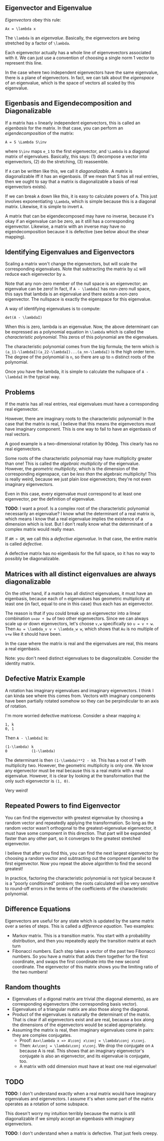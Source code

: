 ## Eigenvector and Eigenvalue

*Eigenvectors* obey this rule:

    Ax = \lambda x

The `\lambda` is an *eigenvalue*. Basically, the eigenvectors are
being stretched by a factor of `\lambda`.

Each eigenvector actually has a whole line of eigenvevectors
associated with it. We can just use a convention of choosing a single
norm 1 vector to represent this line.

In the case where two independent eigenvectors have the same
eigenvalue, there is a plane of eigenvectors. In fact, we can talk
about the *eigenspace* of an eigenvalue, which is the space of vectors
all scaled by this eigenvalue.

## Eigenbasis and Eigendecomposition and Diagonalizable

If a matrix has `n` linearly independent eigenvectors, this is called
an *eigenbasis* for the matrix. In that case, you can perform an
*eigendecomposition* of the matrix:

    A = S \Lambda S\inv

where `S\inv` maps `e_1` to the first eigenvector, and `\Lambda` is a
diagonal matrix of eigenvalues. Basically, this says: (1) decompose a
vector into eigenvectors, (2) do the stretching, (3) reassemble.

If `A` can be written like this, we call it *diagonalizable.* A matrix
is diagonalizable iff it has an eigenbasis. (If we mean that S has all
real entries, then we ought to say that a matrix is diagonalizable a
basis of real eigenvectors exists).

If we can break `A` down like this, it is easy to calculate powers of
`A`. This just involves exponentiating `\Lambda`, which is simple
because this is a diagonal matrix. Likewise, it is simple to invert
`A`.

A matrix that can be eigendecomposed may have no inverse, because it's
okay if an eigenvalue can be zero, as it still has a corresponding
eigenvector. Likewise, a matrix with an inverse may have no
eigendecomposition because it is defective (see below about the shear
mapping).

## Identifying Eigenvalues and Eigenvectors

Scaling a matrix won't change the eigenvectors, but will scale the
corresponding eigenvalues. Note that subtracting the matrix by `aI`
will reduce each eigenvector by `a`.

Note that any non-zero member of the null space is an eigenvector; an
eigenvalue can be zero! In fact, if `A - \lambdaI` has non-zero null
space, this says that lambda is an eigenvalue and there exists a
non-zero eigenvector. The nullspace is exactly the eigenspace for this
eigenvalue.

A way of identifying eigenvalues is to compute:

    det(A - \lambdaI)

When this is zero, lambda is an eigenvalue. Now, the above determinant
can be expressed as a polynomial equation in `\lambda` which is called
the *characteristic polynomial*. This zeros of this polynomial are the
eigenvalues.

The characteristic polynomial comes from the big formula; the term
which is `(a_11-\lambdaI)(a_22-\lambdaI)...(a_nn-\lambdaI)` is the
high order term. The degree of the polynomial is `n`, so there are up
to `n` distinct roots of the polynomial.

Once you have the lambda, it is simple to calculate the nullspace of
`A - \lambdaI` in the typical way.

## Problems

If the matrix has all real entries, real eigenvalues must have a
corresponding real eigenvector.

However, there are imaginary roots to the characteristic polynomial!
In the case that the matrix is real, I believe that this means the
eigenvectors must have imaginary component. This is one way to fail to
have an eigenbasis of real vectors.

A good example is a two-dimensional rotation by 90deg. This clearly
has no real eigenvectors.

Some roots of the characteristic polynomial may have multiplicity
greater than one! This is called the *algebraic multiplicity* of the
eigenvalue. However, the *geometric multiplicity*, which is the
dimension of the corresponding eigenspace, can be *less than* the
algebraic multiplicity! This is really weird, because we just plain
*lose* eigenvectors; they're not even imaginary eigenvectors.

Even in this case, every eigenvalue must correspond to at least one
eigenvector, per the definition of eigenvalue.

**TODO**: I want a proof. Is a complex root of the characteristic
polynomial necessarily an eigenvalue? I know what the determinant of a
real matrix is, which means I know that a real eigenvalue implies the
existence of a dimension which is lost. But I don't really know what
the determinant of a complex matrix would really mean.

If `AM > GM`, we call this a *defective eigenvalue*. In that case, the
entire matrix is called *defective*.

A defective matrix has no eigenbasis for the full space, so it has no
way to possibly be diagonalizable.

## Matrices with all distinct eigenvalues are always diagonalizable

On the other hand, if a matrix has all distinct eigenvalues, it must
have an eigenbasis, because each of `n` eigenvalues has geometric
multiplicity at least one (in fact, equal to one in this case) thus
each has an eigenvector.

The reason is that if you could break up an eigenvector into a linear
combination `u=av + bw` of two other eigenvectors. Since we can always
scale up or down eigenvectors, let's choose `v,w` specifically so `u =
v + w`. Then `Au = \lambda_v v + \lambda_w w`, which shows that `Au`
is no multiple of `v+w` like it should have been.

In the case where the matrix is real and the eigenvalues are real,
this means a real eigenbasis.

Note: you don't need distinct eigenvalues to be
diagonalizable. Consider the identity matrix.

## Defective Matrix Example

A rotation has imaginary eigenvalues and imaginary eigenvectors. I
think I can kinda see where this comes from. Vectors with imaginary
components have been partially rotated somehow so they can be
perpindicular to an axis of rotation.

I'm more worried defective matricese. Consider a shear mapping `A`:

    1, k
    0, 1

Then `A - \lambdaI` is:

    (1-\lambda) k
    0           (1-\lambda)

The determinant is then `(1-\lambda)**2 - k0`. This has a root of 1
with multiplicity two. However, the geometric multiplicity is only
one. We know any eigenvector must be real because this is a real
matrix with a real eigenvalue. However, it is clear by looking at the
transformation that the only such eigenvector is `(1, 0)`.

Very weird!

## Repeated Powers to find Eigenvector

You can find the eigenvector with greatest eigenvalue by choosing a
random vector and repeatedly applying the transformation. So long as
the random vector wasn't orthogonal to the greatest-eigenvalue
eigenvector, it must have some component in this direction. That part
will be expanded faster than any other part, so it converges to the
greatest stretched eigenvector.

I believe that after you find this, you can find the next largest
eigenvector by choosing a random vector and subtracting out the
component parallel to the first eigenvector. Now you repeat the above
algorithm to find the second greatest!

In practice, factoring the characteristic polynomial is not typical
because it is a "poorly conditioned" problem; the roots calculated
will be very sensitive to round-off errors in the terms of the
coefficients of the characteristic polynomial.

## Difference Equations

Eigenvectors are useful for any state which is updated by the same
matrix over a series of steps. This is called a *difference
equation*. Two examples:

* Markov matrix. This is a transition matrix. You start with a
  probability distribution, and then you repeatedly apply the
  transition matrix at each turn
* Fibonacci numbers. Each step takes a vector of the past two
  Fibonacci numbers. So you have a matrix that adds them together for
  the first coordinate, and swaps the first coordinate into the new
  second coordinate. The eigenvector of this matrix shows you the
  limiting ratio of the two numbers!

## Random thoughts

* Eigenvalues of a digonal matrix are trivial (the diagonal elements),
  as are corresponding eigenvectors (the corresponding basis vector).
* Eigenvalues of a triangular matrix are also those along the
  diagonal.
* Product of the eigenvalues is naturally the determinant of the
  matrix. That is clear if all eigenvectors exist and are real,
  because a box along the dimensions of the eigenvectors would be
  scaled appropriately.
* Assuming the matrix is real, then imaginary eigenvalues come in
  pairs: they are complex conjugates.
    * Proof: `Ax=\lambda x => A\conj x\conj = \lambda\conj x\conj`.
    * Then: `Ax\conj = \lambda\conj x\conj`. We drop the conjugate on
      `A` because A is real. This shows that an imaginary
      eigenvector's conjugate is also an eigenvector, and its
      eigenvalue is conjugate, too.
    * A matrix with odd dimension must have at least one real
      eigenvalue!

## TODO

**TODO**: I don't understand exactly when a real matrix would have
imaginary eigenvalues and eigenvectors. I assume it's when some part
of the matrix operates as a rotation of some subspace.

This doesn't worry my intuition terribly because the matrix is still
diagonalizable if we simply accept an eigenbasis with imaginary
eigenvectors.

**TODO**: I don't understand when a matrix is defective. That just
feels creepy.
